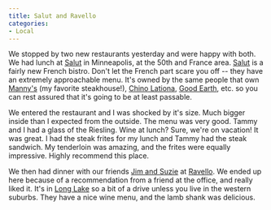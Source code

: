 ```yaml
---
title: Salut and Ravello
categories:
- Local
---
```


We stopped by two new restaurants yesterday and were happy with both. We had lunch at [Salut](http://www.salutbaramericain.com/) in Minneapolis, at the 50th and France area. [Salut](http://www.salutbaramericain.com/) is a fairly new French bistro. Don't let the French part scare you off -- they have an extremely approachable menu. It's owned by the same people that own [Manny's](http://www.mannyssteakhouse.com/) (my favorite steakhouse!), [Chino Lationa](http://www.chinolatino.com/), [Good Earth](http://www.goodearthmn.com/), etc. so you can rest assured that it's going to be at least passable.

We entered the restaurant and I was shocked by it's size. Much bigger inside than I expected from the outside. The menu was very good. Tammy and I had a glass of the Riesling. Wine at lunch? Sure, we're on vacation! It was great. I had the steak frites for my lunch and Tammy had the steak sandwich. My tenderloin was amazing, and the frites were equally impressive. Highly recommend this place.

We then had dinner with our friends [Jim and Suzie](http://www.jimbernard.net/) at [Ravello](http://www.ravello-restaurant.com/). We ended up here because of a recommendation from a friend at the office, and really liked it. It's in [Long Lake](http://www.ci.long-lake.mn.us/) so a bit of a drive unless you live in the western suburbs. They have a nice wine menu, and the lamb shank was delicious.
